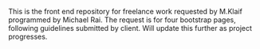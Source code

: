 This is the front end repository for freelance work requested by M.Klaif programmed by Michael Rai.
The request is for four bootstrap pages, following guidelines submitted by client. Will update this further as project progresses.
